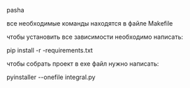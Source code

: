 pasha

все необходимые команды находятся в файле Makefile

чтобы установить все зависимости необходимо написать: 

pip install -r -requirements.txt

чтобы собрать проект в exe файл нужно написать:

pyinstaller --onefile integral.py